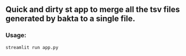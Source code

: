 ## Quick and dirty st app to merge all the tsv files generated by bakta to a single file.
### Usage:
```
streamlit run app.py
```